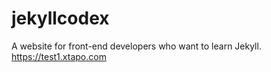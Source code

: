 # jekyllcodex

A website for front-end developers who want to learn Jekyll. https://test1.xtapo.com

